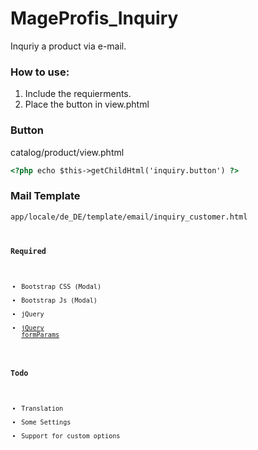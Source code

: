 # MageProfis_Inquiry
Inquriy a product via e-mail.

### How to use:
1. Include the requierments.
2. Place the button in view.phtml

### Button
catalog/product/view.phtml
```html
<?php echo $this->getChildHtml('inquiry.button') ?>
```

### Mail Template
<code>app/locale/de_DE/template/email/inquiry_customer.html<code>

### Required
* Bootstrap CSS (Modal)
* Bootstrap Js (Modal)
* jQuery
* [jQuery formParams](https://github.com/tborychowski/formparams)


### Todo
* Translation
* Some Settings
* Support for custom options
